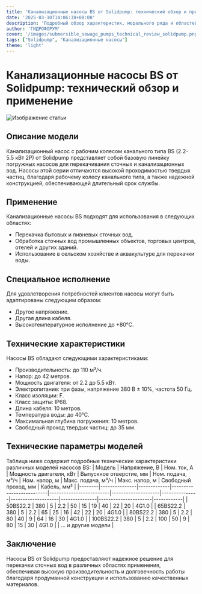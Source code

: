 ```yaml
---
title: 'Канализационные насосы BS от Solidpump: технический обзор и применение'
date: '2025-03-10T14:06:38+08:00'
description: 'Подробный обзор характеристик, модельного ряда и областей применения канализационных насосов BS с рабочим колесом канального типа.'
author: 'ГИДРОФОРУМ'
cover: '/images/submersible_sewage_pumps_technical_review_solidpump.png'
tags: ["Solidpump", "Канализационные насосы"]
theme: 'light'
---
```


# Канализационные насосы BS от Solidpump: технический обзор и применение

![Изображение статьи](/images/submersible_sewage_pumps_technical_review_solidpump.png)

## Описание модели
Канализационный насос с рабочим колесом канального типа BS (2.2-5.5 кВт 2P) от Solidpump представляет собой базовую линейку погружных насосов для перекачивания сточных и канализационных вод. Насосы этой серии отличаются высокой проходимостью твердых частиц, благодаря рабочему колесу канального типа, а также надежной конструкцией, обеспечивающей длительный срок службы.

## Применение
Канализационные насосы BS подходят для использования в следующих областях:
- Перекачка бытовых и ливневых сточных вод.
- Обработка сточных вод промышленных объектов, торговых центров, отелей и других зданий.
- Использование в сельском хозяйстве и аквакультуре для перекачки воды.

## Специальное исполнение
Для удовлетворения потребностей клиентов насосы могут быть адаптированы следующим образом:
- Другое напряжение.
- Другая длина кабеля.
- Высокотемпературное исполнение до +80°С.

## Технические характеристики
Насосы BS обладают следующими характеристиками:
- Производительность: до 110 м³/ч.
- Напор: до 42 метров.
- Мощность двигателя: от 2.2 до 5.5 кВт.
- Электропитание: три фазы, напряжение 380 В ± 10%, частота 50 Гц.
- Класс изоляции: F.
- Класс защиты: IP68.
- Длина кабеля: 10 метров.
- Температура воды: до 40°С.
- Максимальная глубина погружения: 10 метров.
- Свободный проход твердых частиц: до 35 мм.

## Технические параметры моделей
Таблица ниже содержит подробные технические характеристики различных моделей насосов BS:
| Модель | Напряжение, В | Ном. ток, А | Мощность двигателя, кВт | Выпускное отверстие, мм | Ном. подача, м³/ч | Ном. напор, м | Макс. подача, м³/ч | Макс. напор, м | Свободный проход, мм | Кабель, мм² |
|--------|---------------|-------------|--------------------------|-------------------------|--------------------|---------------|--------------------|---------------|----------------------|------------|
| 50BS22.2 | 380          | 5           | 2.2                      | 50                      | 15                 | 19            | 40                | 22             | 20                   | 4G1.0      |
| 65BS22.2 | 380          | 5           | 2.2                      | 65                      | 25                 | 16            | 42                | 22             | 20                   | 4G1.0      |
| 80BS22.2 | 380          | 5           | 2.2                      | 80                      | 40                 | 9             | 64                | 16             | 30                   | 4G1.0      |
| 100BS22.2 | 380         | 5           | 2.2                      | 100                     | 50                 | 9             | 80                | 15             | 30                   | 4G1.0      |
| ... и другие модели |

## Заключение
Насосы BS от Solidpump предоставляют надежное решение для перекачки сточных вод в различных областях применения, обеспечивая высокую производительность и долговечность работы благодаря продуманной конструкции и использованию качественных материалов.